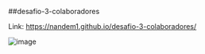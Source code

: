 ##desafio-3-colaboradores

Link: https://nandem1.github.io/desafio-3-colaboradores/

![image](https://user-images.githubusercontent.com/103139553/215945047-8c843ab3-adc4-46f7-acf4-4c51efd169d5.png)

